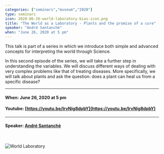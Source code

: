 ```yaml
---
categories: ["seminars","museum","2020"]
type: seminars
icon: 2020-06-26-world-laboratory-bias-icon.png
title: "The World as a Laboratory - Plants and the promise of a cure"
speaker: "André Santanchè"
when: "June 26, 2020 at 5 pm"
---
```


This talk is part of a series in which we introduce both simple and advanced concepts for interpreting the world through Science. 

In this second episode of the series, we will take a further step in understanding the variables. We will discuss different ways of dealing with very complex problems like that of treating diseases. More specifically, we will talk about plants and ask the question: does a plant can heal us from a specific disease?

<hr>

#### When: June 26, 2020 at 5 pm
#### Youtube: [https://youtu.be/lrvNig8dpbY](https://youtu.be/lrvNig8dpbY)

<hr>

#### Speaker: [André Santanchè](http://www.ic.unicamp.br/~santanche)

<br>

![World Laboratory](../../../../images/seminars/2020-06-26-world-laboratory-bias.png)